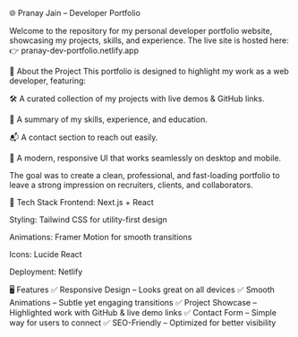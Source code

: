 🌐 Pranay Jain – Developer Portfolio

Welcome to the repository for my personal developer portfolio website, showcasing my projects, skills, and experience. The live site is hosted here:
👉 pranay-dev-portfolio.netlify.app

📖 About the Project
This portfolio is designed to highlight my work as a web developer, featuring:

🛠️ A curated collection of my projects with live demos & GitHub links.

📜 A summary of my skills, experience, and education.

📬 A contact section to reach out easily.

🌙 A modern, responsive UI that works seamlessly on desktop and mobile.

The goal was to create a clean, professional, and fast-loading portfolio to leave a strong impression on recruiters, clients, and collaborators.

🚀 Tech Stack
Frontend: Next.js + React

Styling: Tailwind CSS for utility-first design

Animations: Framer Motion for smooth transitions

Icons: Lucide React

Deployment: Netlify

🖥️ Features
✅ Responsive Design – Looks great on all devices
✅ Smooth Animations – Subtle yet engaging transitions
✅ Project Showcase – Highlighted work with GitHub & live demo links
✅ Contact Form – Simple way for users to connect
✅ SEO-Friendly – Optimized for better visibility
